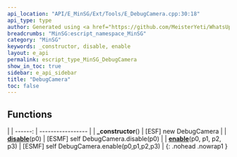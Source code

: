 ```yaml
---
api_location: "API/E_MinSG/Ext/Tools/E_DebugCamera.cpp:30:18"
api_type: type
author: Generated using <a href="https://github.com/MeisterYeti/WhatsUpDoc">WhatsUpDoc</a>
breadcrumbs: "MinSG:escript_namespace_MinSG"
category: "MinSG"
keywords: _constructor, disable, enable
layout: e_api
permalink: escript_type_MinSG_DebugCamera
show_in_toc: true
sidebar: e_api_sidebar
title: "DebugCamera"
toc: false
---
```


## Functions

|
| ------: | ----------------- |
| **_constructor**() | [ESF] new DebugCamera |
| **[disable](classMinSG_1_1DebugCamera#classMinSG_1_1DebugCamera_1ac856b6ec93f29d2a7f01aa4a95133dd1)**(p0) | [ESMF] self DebugCamera.disable(p0) |
| **[enable](classMinSG_1_1DebugCamera#classMinSG_1_1DebugCamera_1a8715724e205c6275d405596b314fb0c8)**(p0, p1, p2, p3) | [ESMF] self DebugCamera.enable(p0,p1,p2,p3) |
{: .nohead .nowrap1 }
